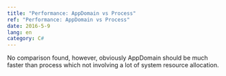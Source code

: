 ```yaml
---
title: "Performance: AppDomain vs Process"
ref: "Performance: AppDomain vs Process"
date: 2016-5-9
lang: en
category: C#
---
```


No comparison found, however, obviously AppDomain should be much faster than process which not
involving a lot of system resource allocation.
